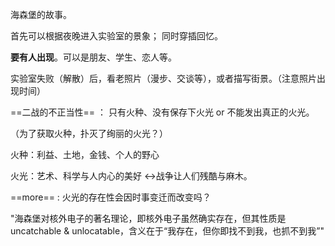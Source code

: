 海森堡的故事。

首先可以根据夜晚进入实验室的景象； 同时穿插回忆。

**要有人出现**。可以是朋友、学生、恋人等。

实验室失败（解散）后，看老照片（漫步、交谈等），或者描写街景。（注意照片出现时间）



==二战的不正当性== ： 只有火种、没有保存下火光 or 不能发出真正的火光。

（为了获取火种，扑灭了绚丽的火光？）

火种：利益、土地，金钱、个人的野心

火光：艺术、科学与人内心的美好  <->战争让人们残酷与麻木。





==more== : 火光的存在性会因时事变迁而改变吗？



"海森堡对核外电子的著名理论，即核外电子虽然确实存在，但其性质是 uncatchable & unlocatable，含义在于“我存在，但你即找不到我，也抓不到我”"